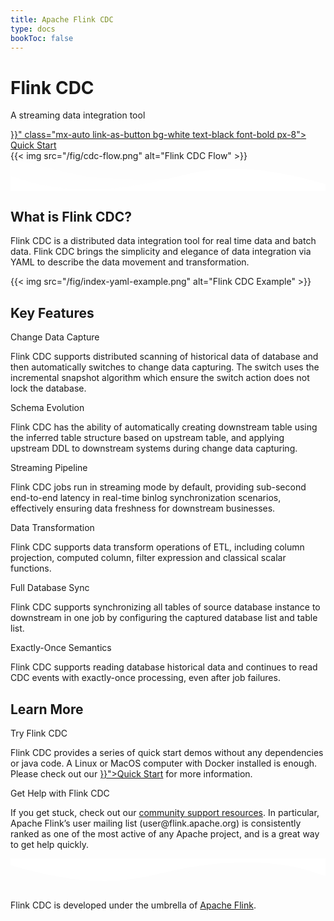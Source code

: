 ```yaml
---
title: Apache Flink CDC
type: docs
bookToc: false
---
```

<!--
Licensed to the Apache Software Foundation (ASF) under one
or more contributor license agreements.  See the NOTICE file
distributed with this work for additional information
regarding copyright ownership.  The ASF licenses this file
to you under the Apache License, Version 2.0 (the
"License"); you may not use this file except in compliance
with the License.  You may obtain a copy of the License at

  http://www.apache.org/licenses/LICENSE-2.0

Unless required by applicable law or agreed to in writing,
software distributed under the License is distributed on an
"AS IS" BASIS, WITHOUT WARRANTIES OR CONDITIONS OF ANY
KIND, either express or implied.  See the License for the
specific language governing permissions and limitations
under the License.
-->

<div class="index-wrapper">
    <div class="top-container bg-purple py-12 block flex xl:items-start justify-between flex-col xl:flex-row">
        <div class="flex flex-col w-full xl:w-[max-content] xl:min-w-[max-content] justify-center text-center xl:text-left">
            <h1 class="header-1 font-bold text-white leading-tight">
                Flink CDC
            </h1>
            <p class="leading-normal text-xl text-white">
                A streaming data integration tool
            </p>
            <div class="text-center xl:text-left">
                <a href="{{< ref "docs/get-started/introduction" >}}" class="mx-auto link-as-button bg-white text-black font-bold px-8">
                    Quick Start
                </a>
            </div>
        </div>
        <div class="w-full text-center mt-8 xl:mt-0 ml-0 xl:ml-16">
            {{< img src="/fig/cdc-flow.png" alt="Flink CDC Flow" >}}
        </div>
    </div>
    <div class="relative -mt-8 bg-purple">
        <svg viewBox="0 0 1440 135" version="1.1" xmlns="http://www.w3.org/2000/svg" xmlns:xlink="http://www.w3.org/1999/xlink">
            <g stroke="none" stroke-width="1" fill="#FFFFFF" fill-rule="evenodd">
                <g fill-rule="nonzero">
                    <g id="group-1">
                        <path d="M0,0 C90.7283404,0.913987361 147.912752,26.791023 291.910178,59.0372741 C387.908462,80.534775 543.605069,88.0306277 759,81.5248326 C469.336065,153.973267 216.336065,151.424573 0,73.8787497" id="path-2" opacity="0.202055432"></path>
                        <path d="M100,103.179907 C277.413333,71.1800754 426.147877,51.7578823 546.203633,44.9133275 C666.259389,38.0687728 810.524845,41.1877184 979,54.2701645 C931.069965,55.3032044 810.303266,73.752879 616.699903,109.619188 C423.096539,145.485498 250.863238,143.33907 100,103.179907 Z" id="path-1" opacity="0.100000001"></path>
                    </g>
                    <g id="group-0" transform="translate(0, 35)" fill="#FFFFFF">
                        <path d="M0,33.0606204 C56.6001496,51.914314 97.7011995,64.3217623 123.30215,70.2800135 C180.904789,83.6900143 233.718868,88.4076191 271.437642,91.5254689 C310.739609,94.7722042 395.976162,93.8296671 460.333358,89.7584578 C486.055247,88.1321386 518.005961,84.5528588 556.1855,79.0235702 C594.986722,72.966933 621.598158,68.452987 636.017808,65.4846838 C663.117994,59.9091538 711.68124,48.2789543 726.777545,44.9584296 C779.615613,33.3380687 817.965065,21.7432881 855.430968,15.2222694 C921.762157,3.67668179 954.732352,2.05626571 1010.21307,0 C1059.70784,1.02813285 1096.37415,2.65346824 1120.20801,4.87502229 C1160.65439,8.64517071 1207.54849,17.1083275 1234.31384,21.5189682 C1284.74314,29.8266752 1353.50909,46.2298213 1440,70.7495601 L1440,102.242647 L0,102.242647" id="path-0"></path>
                    </g>
                </g>
            </g>
        </svg>
    </div>
    <div class="bg-white py-8">
        <div class="container mx-auto">
            <h2 class="border-none w-full text-3xl font-bold leading-tight text-center text-primary">
                What is Flink CDC?
            </h2>
            <div class="w-full my-4">
                <div class="divider"></div>
            </div>
            <div class="w-full w-4/5 flex text-center">
                <div class="basis-1/12"></div>
                <p class="text-lg basis-10/12">
                    Flink CDC is a distributed data integration tool for real time data and batch data. Flink CDC brings the simplicity and elegance of data integration via YAML to describe the data movement and transformation.
                </p>
                <div class="basis-1/12"></div>
            </div>
            <div class="w-full flex justify-center	">
                <div class="w-4/5">
                    {{< img src="/fig/index-yaml-example.png" alt="Flink CDC Example" >}}
                </div>
            </div>
        </div>
        <div class="container mx-auto flex flex-wrap mt-6">
            <h2 class="border-none w-full my-2 text-3xl font-bold leading-tight text-center text-primary">
                Key Features
            </h2>
            <div class="w-full my-4">
                <div class="divider"></div>
            </div>
            <div class="w-full md:w-1/3 px-8 py-6 flex flex-col flex-grow flex-shrink">
                <div class="w-full text-lg px-6 text-center text-primary">Change Data Capture</div>
                <div class="w-full my-4">
                    <div class="divider w-1/2 opacity-50"></div>
                </div>
                <p class="text-sm my-0 text-center md:text-left">
                    Flink CDC supports distributed scanning of historical data of database and then automatically switches to change data capturing. The switch uses the incremental snapshot algorithm which ensure the switch action does not lock the database.
                </p>
            </div>
            <div class="w-full md:w-1/3 px-8 py-6 flex flex-col flex-grow flex-shrink">
                <div class="w-full text-lg px-6 text-center text-primary">Schema Evolution</div>
                 <div class="w-full my-4">
                    <div class="divider w-1/2 opacity-50"></div>
                </div>
                <p class="text-sm my-0 text-center md:text-left">
                    Flink CDC has the ability of automatically creating downstream table using the inferred table structure based on upstream table, and applying upstream DDL to downstream systems during change data capturing.
                </p>
            </div>
            <div class="w-full md:w-1/3 px-8 py-6 flex flex-col flex-grow flex-shrink">
                <div class="w-full text-lg px-6 text-center text-primary">Streaming Pipeline</div>
                <div class="w-full my-4">
                    <div class="divider w-1/2 opacity-50"></div>
                </div>
                <p class="text-sm my-0 text-center md:text-left">
                    Flink CDC jobs run in streaming mode by default, providing sub-second end-to-end latency in real-time binlog synchronization scenarios, effectively ensuring data freshness for downstream businesses.
                </p>
            </div>
            <div class="w-full md:w-1/3 px-8 py-6 flex flex-col flex-grow flex-shrink">
                <div class="w-full text-lg px-6 text-center text-primary">Data Transformation</div>
                <div class="w-full my-4">
                    <div class="divider w-1/2 opacity-50"></div>
                </div>
                <p class="text-sm my-0 text-center md:text-left">
                    Flink CDC supports data transform operations of ETL, including column projection, computed column, filter expression and classical scalar functions.
                </p>
            </div>
            <div class="w-full md:w-1/3 px-8 py-6 flex flex-col flex-grow flex-shrink">
                <div class="w-full text-lg px-6 text-center text-primary">Full Database Sync</div>
                 <div class="w-full my-4">
                    <div class="divider w-1/2 opacity-50"></div>
                </div>
                <p class="text-sm my-0 text-center md:text-left">
                    Flink CDC supports synchronizing all tables of source database instance to downstream in one job by configuring the captured database list and table list.
                </p>
            </div>
            <div class="w-full md:w-1/3 px-8 py-6 flex flex-col flex-grow flex-shrink">
                <div class="w-full text-lg px-6 text-center text-primary">Exactly-Once Semantics</div>
                 <div class="w-full my-4">
                    <div class="divider w-1/2 opacity-50"></div>
                </div>
                <p class="text-sm my-0 text-center md:text-left">
                    Flink CDC supports reading database historical data and continues to read CDC events with exactly-once processing, even after job failures.
                </p>
            </div>
        </div>
        <div class="container mx-auto flex flex-wrap mt-6">
            <h2 class="border-none w-full my-2 text-3xl font-bold leading-tight text-center text-primary">
                Learn More
            </h2>
            <div class="w-full my-4">
                <div class="divider"></div>
            </div>
            <div class="w-full md:w-1/2 px-8 py-6 flex flex-col flex-grow flex-shrink">
                <div class="w-full text-lg px-6 text-center text-primary">Try Flink CDC</div>
                 <div class="w-full my-4">
                    <div class="divider w-1/2 opacity-50"></div>
                </div>
                <p class="text-sm my-0 text-center md:text-left">
                    Flink CDC provides a series of quick start demos without any dependencies or java code. A Linux or MacOS computer with Docker installed is enough.
                    Please check out our <a href="{{< ref "docs/get-started/introduction" >}}">Quick Start</a> for more information.
                </p>
            </div>
            <div class="w-full md:w-1/2 px-8 py-6 flex flex-col flex-grow flex-shrink">
                <div class="w-full text-lg px-6 text-center text-primary">Get Help with Flink CDC</div>
                 <div class="w-full my-4">
                    <div class="divider w-1/2 opacity-50"></div>
                </div>
                <p class="text-sm my-0 text-center md:text-left">
                    If you get stuck, check out our <a href="https://flink.apache.org/community.html">community support resources</a>.
                    In particular, Apache Flink’s user mailing list (user@flink.apache.org) is consistently ranked as one of the most active of
                    any Apache project, and is a great way to get help quickly.
                </p>
            </div>
        </div>
    </div>
    <div class="relative bg-purple">
        <svg viewBox="0 0 1440 148" version="1.1" xmlns="http://www.w3.org/2000/svg" xmlns:xlink="http://www.w3.org/1999/xlink">
            <g stroke="none" stroke-width="1" fill="#FFFFFF" fill-rule="evenodd">
                <path d="M1440,80.1111111 C1383.555,61.3231481 1342.555,48.925 1317,42.9166667 C1259.5,29.396963 1206.707,24.3442407 1169,20.9814815 C1129.711,17.4775741 1044.426,17.6196759 980,20.9814815 C954.25,22.32525 922.25,25.5039444 884,30.5185185 C845.122,36.0376019 818.455,40.1709537 804,42.9166667 C776.833,48.0762037 728.136,58.9102778 713,61.9907407 C660.023,72.7761759 621.544,83.6674722 584,89.6481481 C517.525,100.238074 484.525,101.510315 429,103 C379.49,101.554185 342.823,99.6467778 319,97.2777778 C278.571,93.2560093 231.737,84.6278519 205,80.1111111 C154.629,71.6002593 86.296,55.069713 0,30.5185185 L0,0 L1440,0 L1440,80.1111111 Z" id="path-0-1" fill="#FFFFFF" fill-rule="nonzero"></path>
                <path d="M338,93.8510923 C530.95466,51.4641029 692.718283,25.7374584 823.290868,16.6711585 C953.863454,7.60485864 1110.7665,11.7362152 1294,29.0652283 C1241.87132,30.4335934 1110.52551,54.8720396 899.962579,102.380567 C689.399649,149.889094 502.078789,147.045936 338,93.8510923 Z" id="path-2" opacity="0.1"></path>
                <path d="M681,12 C771.72834,12.927528 828.912752,39.187927 972.910178,71.9119003 C1068.90846,93.7278826 1224.60507,101.334785 1440,94.7326078 C1150.33606,168.254352 897.336065,165.6679 681,86.9732496" id="path-3" opacity="0.1" transform="translate(1060.5, 80) scale(-1, -1) translate(-1060.5, -80)"></path>
            </g>
        </svg>
    </div>
    <div class="px-6 bg-purple h-40 relative">
        <p class="leading-normal text-lg text-white absolute bottom-0">
            Flink CDC is developed under the umbrella of <a class="text-white" href="https://flink.apache.org">Apache Flink</a>.
        </p>
    </div>
</div>
